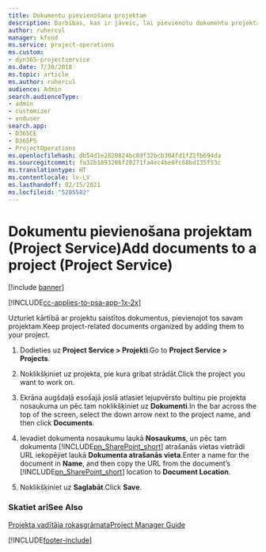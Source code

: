 ```yaml
---
title: Dokumentu pievienošana projektam
description: Darbības, kas ir jāveic, lai pievienotu dokumentu projektam programmā Project Service
author: ruhercul
manager: kfend
ms.service: project-operations
ms.custom:
- dyn365-projectservice
ms.date: 7/30/2018
ms.topic: article
ms.author: ruhercul
audience: Admin
search.audienceType:
- admin
- customizer
- enduser
search.app:
- D365CE
- D365PS
- ProjectOperations
ms.openlocfilehash: db54d1e2820824bc8df32bcb304fd1f22fb694da
ms.sourcegitcommit: fa32b1893286f20271fa4ec4be8fc68bd135f53c
ms.translationtype: HT
ms.contentlocale: lv-LV
ms.lasthandoff: 02/15/2021
ms.locfileid: "5285582"
---
```

# <a name="add-documents-to-a-project-project-service"></a><span data-ttu-id="63274-103">Dokumentu pievienošana projektam (Project Service)</span><span class="sxs-lookup"><span data-stu-id="63274-103">Add documents to a project (Project Service)</span></span>

[!include [banner](../includes/psa-now-project-operations.md)]

[!INCLUDE[cc-applies-to-psa-app-1x-2x](../includes/cc-applies-to-psa-app-1x-2x.md)]

<span data-ttu-id="63274-104">Uzturiet kārtībā ar projektu saistītos dokumentus, pievienojot tos savam projektam.</span><span class="sxs-lookup"><span data-stu-id="63274-104">Keep project-related documents organized by adding them to your project.</span></span>  
  
1. <span data-ttu-id="63274-105">Dodieties uz **Project Service > Projekti**.</span><span class="sxs-lookup"><span data-stu-id="63274-105">Go to **Project Service > Projects**.</span></span>  
  
2. <span data-ttu-id="63274-106">Noklikšķiniet uz projekta, pie kura gribat strādāt.</span><span class="sxs-lookup"><span data-stu-id="63274-106">Click the project you want to work on.</span></span>  
  
3. <span data-ttu-id="63274-107">Ekrāna augšdaļā esošajā joslā atlasiet lejupvērsto bultiņu pie projekta nosaukuma un pēc tam noklikšķiniet uz **Dokumenti**.</span><span class="sxs-lookup"><span data-stu-id="63274-107">In the bar across the top of the screen, select the down arrow next to the project name, and then click **Documents**.</span></span>  
  
4. <span data-ttu-id="63274-108">Ievadiet dokumenta nosaukumu laukā **Nosaukums**, un pēc tam dokumenta [!INCLUDE[pn_SharePoint_short](../includes/pn-sharepoint-short.md)] atrašanās vietas vietrādi URL iekopējiet laukā **Dokumenta atrašanās vieta**.</span><span class="sxs-lookup"><span data-stu-id="63274-108">Enter a name for the document in **Name**,  and then copy the URL from the document’s [!INCLUDE[pn_SharePoint_short](../includes/pn-sharepoint-short.md)] location to **Document Location**.</span></span>  
  
5. <span data-ttu-id="63274-109">Noklikšķiniet uz **Saglabāt**.</span><span class="sxs-lookup"><span data-stu-id="63274-109">Click **Save**.</span></span>  
  
### <a name="see-also"></a><span data-ttu-id="63274-110">Skatiet arī</span><span class="sxs-lookup"><span data-stu-id="63274-110">See Also</span></span>  
 [<span data-ttu-id="63274-111">Projekta vadītāja rokasgrāmata</span><span class="sxs-lookup"><span data-stu-id="63274-111">Project Manager Guide</span></span>](../psa/project-manager-guide.md)


[!INCLUDE[footer-include](../includes/footer-banner.md)]